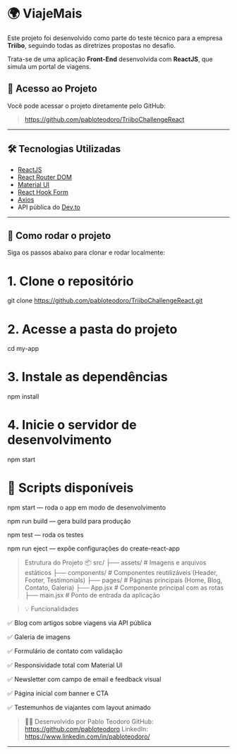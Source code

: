 # 🌍 ViajeMais

Este projeto foi desenvolvido como parte do teste técnico para a empresa **Triibo**, seguindo todas as diretrizes propostas no desafio.

Trata-se de uma aplicação **Front-End** desenvolvida com **ReactJS**, que simula um portal de viagens.

## 🔗 Acesso ao Projeto

Você pode acessar o projeto diretamente pelo GitHub:

> https://github.com/pabloteodoro/TriiboChallengeReact

---

## 🛠 Tecnologias Utilizadas

- [ReactJS](https://reactjs.org/docs/getting-started.html)
- [React Router DOM](https://reactrouter.com/en/main)
- [Material UI](https://mui.com/)
- [React Hook Form](https://react-hook-form.com/)
- [Axios](https://axios-http.com/)
- API pública do [Dev.to](https://developers.forem.com/api/)

---

## 🚀  Como rodar o projeto

Siga os passos abaixo para clonar e rodar localmente:

# 1. Clone o repositório
git clone https://github.com/pabloteodoro/TriiboChallengeReact.git

# 2. Acesse a pasta do projeto
cd my-app

# 3. Instale as dependências
npm install

# 4. Inicie o servidor de desenvolvimento
npm start

# 🧪 Scripts disponíveis
npm start — roda o app em modo de desenvolvimento

npm run build — gera build para produção

npm test — roda os testes

npm run eject — expõe configurações do create-react-app

> Estrutura do Projeto
📦 src/
├── assets/              # Imagens e arquivos estáticos
├── components/          # Componentes reutilizáveis (Header, Footer, Testimonials)
├── pages/               # Páginas principais (Home, Blog, Contato, Galeria)
├── App.jsx              # Componente principal com as rotas
├── main.jsx             # Ponto de entrada da aplicação

>💡 Funcionalidades

✅ Blog com artigos sobre viagens via API pública

✅ Galeria de imagens

✅ Formulário de contato com validação

✅ Responsividade total com Material UI

✅ Newsletter com campo de email e feedback visual

✅ Página inicial com banner e CTA

✅ Testemunhos de viajantes com layout animado

> 🧑‍💻 Desenvolvido por
> Pablo Teodoro
> GitHub: https://github.com/pabloteodoro
> LinkedIn: https://www.linkedin.com/in/pabloteodoro/



---



